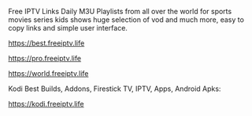 Free IPTV Links Daily M3U Playlists from all over the world for sports movies series kids shows huge selection of vod and much more, easy to copy links and simple user interface.

https://best.freeiptv.life

https://pro.freeiptv.life

https://world.freeiptv.life

Kodi Best Builds, Addons, Firestick TV, IPTV, Apps, Android Apks:

https://kodi.freeiptv.life
